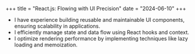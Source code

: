 +++
title = "React.js: Flowing with UI Precision"
date = "2024-06-10"
+++

- I have experience building reusable and maintainable UI components, ensuring scalability in  applications.
- I efficiently manage state and data flow using React hooks and context.
- I optimize rendering performance by implementing techniques like lazy loading and memoization.